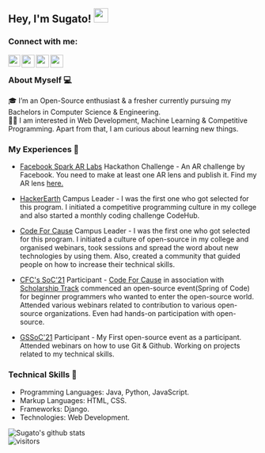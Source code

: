 ## Hey, I'm Sugato! <img src="https://github.com/TheDudeThatCode/TheDudeThatCode/blob/master/Assets/Hi.gif" width="29px">

### Connect with me:

<a href="https://www.linkedin.com/in/sugato-bagchi-35a81a1b1/">
  <img align="left" width="24px" src="https://cdn.jsdelivr.net/npm/simple-icons@v3/icons/linkedin.svg"  />
</a>

<a href="https://twitter.com/sugato_bagchi">
  <img align="left" width="26px" src="https://cdn.jsdelivr.net/npm/simple-icons@v3/icons/twitter.svg" />
</a>

<a href="mailto:sugato.bagchi.of@gmail.com">
  <img align="left" width="26px" src="https://cdn.jsdelivr.net/npm/simple-icons@v3/icons/gmail.svg" />

<a href="https://www.facebook.com/sugato.bagchi.50/">
  <img align="left" width="26px" src="https://cdn.jsdelivr.net/npm/simple-icons@3.13.0/icons/facebook.svg" />
</a>

<br />

### About Myself 💻
🎓 I’m an Open-Source enthusiast & a fresher currently pursuing my Bachelors in Computer Science & Engineering. </br>
👨‍💻  I am interested in Web Development, Machine Learning & Competitive Programming. Apart from that, I am curious about learning new things. </br>

### My Experiences 🙌

- [Facebook Spark AR Labs](https://www.incubateind.com/hack/sparkarlabs) Hackathon Challenge - An AR challenge by Facebook. You need to make at least one AR lens and publish it. Find my AR lens [here.](https://www.instagram.com/ar/534987541214387/)

- [HackerEarth](https://hackerearth.com/) Campus Leader - I was the first one who got selected for this program. I initiated a competitive programming culture in my college and also started a monthly coding challenge CodeHub.

- [Code For Cause](http://codeforcause.org/) Campus Leader - I was the first one who got selected for this program. I initiated a culture of open-source in my college and organised webinars, took sessions and spread the word about new technologies by using them. Also, created a community that guided people on how to increase their technical skills.

- [CFC's SoC'21](https://scholarshiptrack.org/spring-of-code-21/) Participant - [Code For Cause](http://codeforcause.org/) in association with [Scholarship Track](https://scholarshiptrack.org/) commenced an open-source event(Spring of Code) for beginner programmers who wanted to enter the open-source world. Attended various webinars related to contribution to various open-source organizations. Even had hands-on participation with open-source.


- [GSSoC'21](https://gssoc.girlscript.tech/index.html#) Participant - My First open-source event as a participant. Attended webinars on how to use Git & Github. Working on projects related to my technical skills.

### Technical Skills 📖
- Programming Languages: Java, Python, JavaScript.
- Markup Languages: HTML, CSS.
- Frameworks: Django.
- Technologies: Web Development. </br>

![Sugato's github stats](https://github-readme-stats.vercel.app/api?username=sugatobagchi&show_icons=true&hide_border=true)
<br />
![visitors](https://visitor-badge.laobi.icu/badge?page_id=sugatobagchi.sugatobagchi)
